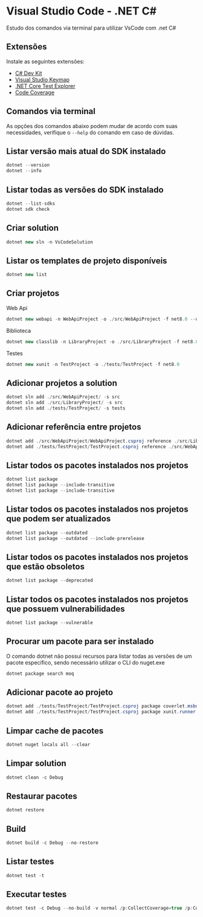 # Visual Studio Code - .NET C#
Estudo dos comandos via terminal para utilizar VsCode com .net C#

## Extensões
Instale as seguintes extensões:
* [C# Dev Kit](https://marketplace.visualstudio.com/items?itemName=ms-dotnettools.csdevkit)
* [Visual Studio Keymap](https://marketplace.visualstudio.com/items?itemName=ms-vscode.vs-keybindings)
* [.NET Core Test Explorer](https://marketplace.visualstudio.com/items?itemName=formulahendry.dotnet-test-explorer)
* [Code Coverage](https://marketplace.visualstudio.com/items?itemName=markis.code-coverage)

## Comandos via terminal

As opções dos comandos abaixo podem mudar de acordo com suas necessidades, verifique o `--help` do comando em caso de dúvidas.

## Listar versão mais atual do SDK instalado
```csharp
dotnet --version
dotnet --info
```

## Listar todas as versões do SDK instalado
```csharp
dotnet --list-sdks
dotnet sdk check
```

## Criar solution
```csharp
dotnet new sln -n VsCodeSolution
```

## Listar os templates de projeto disponíveis
```csharp
dotnet new list
```

## Criar projetos
Web Api
```csharp
dotnet new webapi -n WebApiProject -o ./src/WebApiProject -f net8.0 --use-controllers
```
Biblioteca
```csharp
dotnet new classlib -n LibraryProject -o ./src/LibraryProject -f net8.0
```
Testes
```csharp
dotnet new xunit -n TestProject -o ./tests/TestProject -f net8.0
```

## Adicionar projetos a solution
```csharp
dotnet sln add ./src/WebApiProject/ -s src
dotnet sln add ./src/LibraryProject/ -s src
dotnet sln add ./tests/TestProject/ -s tests
```

## Adicionar referência entre projetos
```csharp
dotnet add ./src/WebApiProject/WebApiProject.csproj reference ./src/LibraryProject/LibraryProject.csproj
dotnet add ./tests/TestProject/TestProject.csproj reference ./src/WebApiProject/WebApiProject.csproj
```

## Listar todos os pacotes instalados nos projetos
```csharp
dotnet list package
dotnet list package --include-transitive
dotnet list package --include-transitive
```

## Listar todos os pacotes instalados nos projetos que podem ser atualizados
```csharp
dotnet list package --outdated
dotnet list package --outdated --include-prerelease
```

## Listar todos os pacotes instalados nos projetos que estão obsoletos
```csharp
dotnet list package --deprecated
```

## Listar todos os pacotes instalados nos projetos que possuem vulnerabilidades
```csharp
dotnet list package --vulnerable
```

## Procurar um pacote para ser instalado
O comando dotnet não possui recursos para listar todas as versões de um pacote específico, sendo necessário utilizar o CLI do nuget.exe
```csharp
dotnet package search moq
```

## Adicionar pacote ao projeto
```csharp
dotnet add ./tests/TestProject/TestProject.csproj package coverlet.msbuild -v 6.0.2
dotnet add ./tests/TestProject/TestProject.csproj package xunit.runner.visualstudio -v 3.0.0-pre.35
```

## Limpar cache de pacotes
```csharp
dotnet nuget locals all --clear
```

## Limpar solution
```csharp
dotnet clean -c Debug
```

## Restaurar pacotes
```csharp
dotnet restore
```

## Build
```csharp
dotnet build -c Debug --no-restore
```

## Listar testes
```csharp
dotnet test -t
```

## Executar testes
```csharp
dotnet test -c Debug --no-build -v normal /p:CollectCoverage=true /p:CoverletOutput=./coverage/lcov.info /p:CoverletOutputFormat=lcov
```